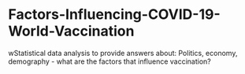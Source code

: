 # Factors-Influencing-COVID-19-World-Vaccination
wStatistical data analysis to provide answers about: Politics, economy, demography - what are the factors that influence vaccination?
